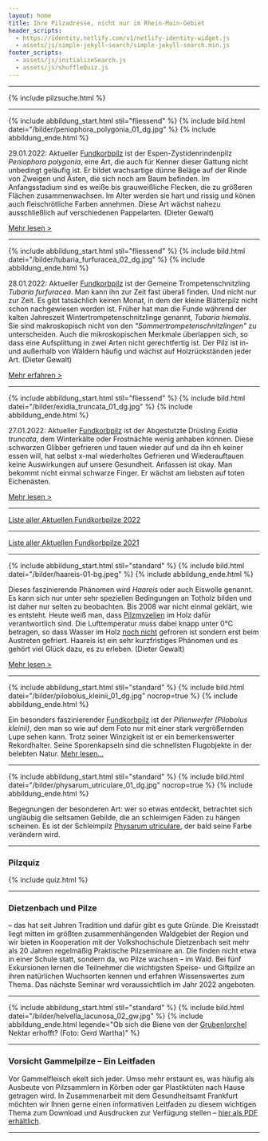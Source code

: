 ```yaml
---
layout: home
title: Ihre Pilzadresse, nicht nur im Rhein-Main-Gebiet
header_scripts:
  - https://identity.netlify.com/v1/netlify-identity-widget.js
  - assets/js/simple-jekyll-search/simple-jekyll-search.min.js
footer_scripts:
  - assets/js/initializeSearch.js
  - assets/js/shuffleQuiz.js
---
```

- - -

{% include pilzsuche.html %}

- - -

{% include abbildung_start.html stil="fliessend" %}
{% include bild.html datei="/bilder/peniophora_polygonia_01_dg.jpg" %}
{% include abbildung_ende.html %}

29.01.2022: Aktueller [Fundkorbpilz](AA "Glossar-") ist der Espen-Zystidenrindenpilz *Peniophora polygonia*, eine Art, die auch für Kenner dieser Gattung nicht unbedingt geläufig ist. Er bildet wachsartige dünne Beläge auf der Rinde von Zweigen und Ästen, die sich noch am Baum befinden. Im Anfangsstadium sind es weiße bis grauweißliche Flecken, die zu größeren Flächen zusammenwachsen. Im Alter werden sie hart und rissig und könen auch fleischrötliche Farben annehmen. Diese Art wächst nahezu ausschließlich auf verschiedenen Pappelarten. (Dieter Gewalt)

[Mehr lesen >](/pilze/peniophora-polygonia-espen-zystidenrindenpilz)

<div style="clear:  both"></div>

- - -

{% include abbildung_start.html stil="fliessend" %}
{% include bild.html datei="/bilder/tubaria_furfuracea_02_dg.jpg" %}
{% include abbildung_ende.html %}

28.01.2022: Aktueller [Fundkorbpilz](AA "Glossar-") ist der Gemeine Trompetenschnitzling *Tubaria furfuracea*. Man kann ihn zur Zeit fast überall finden. Und nicht nur zur Zeit. Es gibt tatsächlich keinen Monat, in dem der kleine Blätterpilz nicht schon nachgewiesen worden ist. Früher hat man die Funde während der kalten Jahreszeit Wintertrompetenschnitzlinge genannt, *Tubaria hiemalis*. Sie sind makroskopisch nicht von den *"Sommertrompetenschnitzlingen"* zu unterscheiden. Auch die mikroskopischen Merkmale überlappen sich, so dass eine Aufsplittung in zwei Arten nicht gerechtfertig ist. Der Pilz ist in- und außerhalb von Wäldern häufig und wächst auf Holzrückständen jeder Art. (Dieter Gewalt)

[Mehr erfahren >](/pilze/tubaria-furfuracea-gemeiner-trompetenschnitzling)

<div style="clear:  both"></div>

- - -

{% include abbildung_start.html stil="fliessend" %}
{% include bild.html datei="/bilder/exidia_truncata_01_dg.jpg" %}
{% include abbildung_ende.html %}

27.01.2022: Aktueller [Fundkorbpilz](AA "Glossar-") ist der Abgestutzte Drüsling *Exidia truncata*, dem Winterkälte oder Frostnächte wenig anhaben können. Diese schwarzen Glibber gefrieren  und tauen wieder auf und da ihn eh keiner essen will, hat selbst x-mal wiederholtes Gefrieren und Wiederauftauen keine Auswirkungen auf unsere Gesundheit. Anfassen ist okay. Man bekommt nicht einmal schwarze Finger. Er wächst am liebsten auf toten Eichenästen. 

[Mehr lesen >](/pilze/exidia-truncata-abgestutzter-drüsling)

<div style="clear:  both"></div>

- - -

[Liste aller Aktuellen Fundkorbpilze 2022](/artikel/liste-aller-aktuellen-fundkorbpilze-2022.html)

- - -

[Liste aller Aktuellen Fundkorbpilze 2021](/artikel/liste-aller-aktuellen-fundkorbpilze-2021.html)

- - -

{% include abbildung_start.html stil="standard" %}
{% include bild.html datei="/bilder/haareis-01-bg.jpeg" %}
{% include abbildung_ende.html %}

Dieses faszinierende Phänomen wird *Haareis* oder auch Eiswolle genannt. Es kann sich nur unter sehr speziellen Bedingungen an Totholz bilden und ist daher nur selten zu beobachten. Bis 2008 war nicht einmal geklärt, wie es entsteht. Heute weiß man, dass [Pilzmyzelien](Myzel "Glossar") im Holz dafür verantwortlich sind. Die Lufttemperatur muss dabei knapp unter 0°C betragen, so dass Wasser im Holz <ins>noch nicht</ins> gefroren ist sondern erst beim Austreten gefriert. Haareis ist ein sehr kurzfristiges Phänomen und es gehört viel Glück dazu, es zu erleben. (Dieter Gewalt)

[Mehr lesen >](/artikel/haareis)

- - -

{% include abbildung_start.html stil="standard" %}
{% include bild.html datei="/bilder/pilobolus_kleinii_01_dg.jpg" nocrop=true %}
{% include abbildung_ende.html %}

Ein besonders faszinierender [Fundkorbpilz](AA "Glossar-") ist der *Pillenwerfer (Pilobolus kleinii)*, den man so wie auf dem Foto nur mit einer stark vergrößernden Lupe sehen kann. Trotz seiner Winzigkeit ist er ein bemerkenswerter Rekordhalter. Seine Sporenkapseln sind die schnellsten Flugobjekte in der belebten Natur. [Mehr lesen...](/pilze/pilobolus-kleinii-pillenwerfer)

- - -

{% include abbildung_start.html stil="standard" %}
{% include bild.html datei="/bilder/physarum_utriculare_01_dg.jpg" nocrop=true %}
{% include abbildung_ende.html %}

Begegnungen der besonderen Art: wer so etwas entdeckt, betrachtet sich ungläubig die seltsamen Gebilde, die an schleimigen Fäden zu hängen scheinen. Es ist der Schleimpilz [Physarum utriculare](/pilze/physarum-utriculare-fadenfruchtschleimpilz), der bald seine Farbe verändern wird.

- - -

### Pilzquiz

{% include quiz.html %}

- - -

### Dietzenbach und Pilze

– das hat seit Jahren Tradition und dafür gibt es gute Gründe. Die Kreisstadt liegt mitten im größten zusammenhängenden Waldgebiet der Region und wir bieten in Kooperation mit der Volkshochschule Dietzenbach seit mehr als 20 Jahren regelmäßig Praktische Pilzseminare an. Die finden nicht etwa in einer Schule statt, sondern da, wo Pilze wachsen – im Wald. Bei fünf Exkursionen lernen die Teilnehmer die wichtigsten Speise- und Giftpilze an ihren natürlichen Wuchsorten kennen und erfahren Wissenswertes zum Thema. Das nächste Seminar wrd voraussichtlich im Jahr 2022 angeboten.  

- - -

{% include abbildung_start.html stil="standard" %}
{% include bild.html datei="/bilder/helvella_lacunosa_02_gw.jpg" %}
{% include abbildung_ende.html legende="Ob sich die Biene von der <a href='/pilze/helvella-lacunosa-grubenlorchel'>Grubenlorchel</a> Nektar erhofft?  (Foto: Gerd Wartha)" %}

- - -

### Vorsicht Gammelpilze – Ein Leitfaden

Vor Gammelfleisch ekelt sich jeder. Umso mehr erstaunt es, was häufig als Ausbeute von Pilzsammlern in Körben oder gar Plastiktüten nach Hause getragen wird. In Zusammenarbeit mit dem Gesundheitsamt Frankfurt möchten wir Ihnen gerne einen informativen Leitfaden zu diesem wichtigen Thema zum Download und Ausdrucken zur Verfügung stellen – [hier als PDF erhältlich](/assets/docs/Fundkorb.de-Gammelpilze.pdf).

- - -